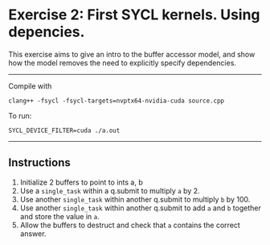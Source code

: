 # Exercise 2: First SYCL kernels. Using depencies.

This exercise aims to give an intro to the buffer accessor model, and show
how the model removes the need to explicitly specify dependencies.

 ---

Compile with 

```
clang++ -fsycl -fsycl-targets=nvptx64-nvidia-cuda source.cpp
```

To run:
```
SYCL_DEVICE_FILTER=cuda ./a.out
```
---

## Instructions

1. Initialize 2 buffers to point to ints a, b
2. Use a `single_task` within a q.submit to multiply `a` by 2.
3. Use another `single_task` within another q.submit to multiply `b` by 100.
4. Use another `single_task` within another q.submit to add `a` and `b` 
together and store the value in `a`.
5. Allow the buffers to destruct and check that `a` contains the correct answer.

